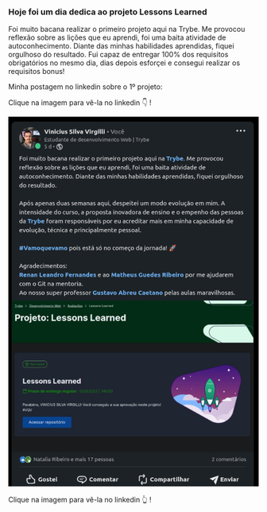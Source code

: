 ### Hoje foi um dia dedica ao projeto Lessons Learned

Foi muito bacana realizar o primeiro projeto aqui na Trybe. Me provocou reflexão sobre as lições que eu aprendi, foi uma baita atividade de autoconhecimento. Diante das minhas habilidades aprendidas, fiquei orgulhoso do resultado. Fui capaz de entregar 100% dos requisitos obrigatórios no mesmo dia, dias depois esforçei e consegui realizar os requisitos bonus!

Minha postagem no linkedin sobre o 1º projeto:

Clique na imagem para vê-la no linkedin :point_down: !

<a href="https://www.linkedin.com/posts/vinicius-silva-virgilli_vamoquevamo-activity-7032693126775345152-2jhq?utm_source=share&utm_medium=member_desktop" target="_blank" rel="noopener noreferrer"><img style="margin: auto" src="postagem 1º projeto na Trybe.png" alt="postagem 1º projeto na Trybe"></a>

Clique na imagem para vê-la no linkedin :point_up_2: !